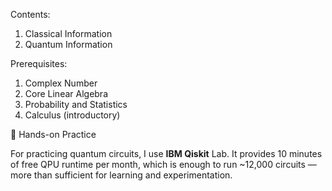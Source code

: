 Contents: 
  1) Classical Information
  2) Quantum Information

Prerequisites:
  1) Complex Number
  2) Core Linear Algebra
  3) Probability and Statistics
  4) Calculus (introductory) 




🧪 Hands-on Practice

For practicing quantum circuits, I use **IBM Qiskit** Lab.
It provides 10 minutes of free QPU runtime per month, which is enough to run ~12,000 circuits — more than sufficient for learning and experimentation.

